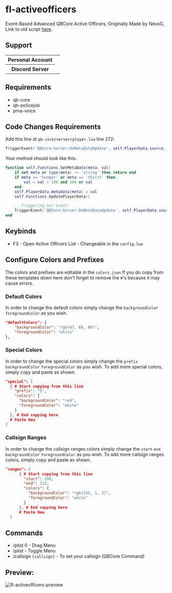 # fl-activeofficers
Event-Based Advanced QBCore Active Officers,
Originally Made by NevoG,
Link to old script [here](https://forum.cfx.re/t/release-fivem-advanced-active-officers/1798459).

## Support

<table>
    <tr>
        <th>Personal Account</th>
        <td><img src="https://dcbadge.limes.pink/api/shield/311897788206153730" alt="" /></td>
    </tr>
        <th>Discord Server</th>
        <td><a target="_blank" href="https://discord.gg/87MZnFQv9y"><img src="https://dcbadge.limes.pink/api/server/87MZnFQv9y" alt="" /></a></td>
    </tr>
</table>

## Requirements
- qb-core
- qb-policejob
- pma-voice

## Code Changes Requirements

Add this line at `qb-core/server/player.lua` line 272:

```lua
TriggerEvent('QBCore:Server:OnMetaDataUpdate', self.PlayerData.source, meta, val)
```

Your method should look like this:

```lua
function self.Functions.SetMetaData(meta, val)
    if not meta or type(meta) ~= 'string' then return end
    if meta == 'hunger' or meta == 'thirst' then
        val = val > 100 and 100 or val
    end
    self.PlayerData.metadata[meta] = val
    self.Functions.UpdatePlayerData()

    -- Triggering our event:
    TriggerEvent('QBCore:Server:OnMetaDataUpdate', self.PlayerData.source, meta, val)
end
```

## Keybinds
- F3 - Open Active Officers List - Changeable in the `config.lua`

## Configure Colors and Prefixes

The colors and prefixes are editable in the `colors.json`
If you do copy from these templates down here don't forget to remove the `#`'s because it may cause errors. 

### Default Colors
In order to change the default colors simply change the `backgroundColor` `foregroundColor` as you wish.
  ```json  
  "defaultColors": {
      "backgroundColor": "rgb(47, 69, 86)",
      "foregroundColor": "white"
  },
  ```
### Special Colors
In order to change the special colors simply change the `prefix` `backgroundColor` `foregroundColor` as you wish.
To add more special colors, simply copy and paste as shown.

  ```json
  "special": [
    { # Start copying from this line
      "prefix": "S",
      "colors": {
        "backgroundColor": "red",
        "foregroundColor": "white"
      }
    }, # End copying here
    # Paste New
  ]
  ```
### Callsign Ranges
In order to change the callsign ranges colors simply change the `start` `end` `backgroundColor` `foregroundColor` as you wish.
To add more callsign ranges colors, simply copy and paste as shown.

  ```json
  "ranges": [
        { # Start copying from this line
          "start": 200,
          "end": 210,
          "colors": {
            "backgroundColor": "rgb(235, 1, 2)",
            "foregroundColor": "white"
          }
        }, # End copying here
        # Paste New
    ]
  ```

## Commands
- /plist 0 - Drag Menu
- /plist - Toggle Menu
- /callsign `[callsign]` - To set your callsign (QBCore Command)

## Preview:

![fl-activeofficers-preview](https://github.com/finalLy134/fl-activeofficers/assets/60448180/f9345bbf-a1d7-4929-92ad-e4490b4b69c9)

